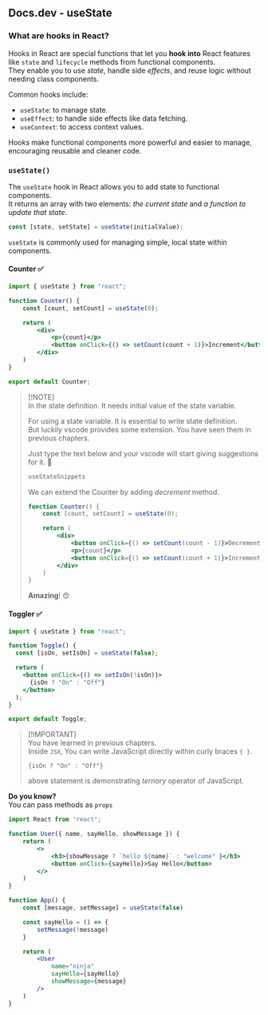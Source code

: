 ## Docs.dev - useState

### What are hooks in React?
Hooks in React are special functions that let you **hook into** React features like `state` and `lifecycle` methods from functional components.<br/>
They enable you to use *state*, handle side *effects*, and reuse logic without needing class components.

Common hooks include:
- `useState`: to manage state.
- `useEffect`: to handle side effects like data fetching.
- `useContext`: to access context values.

Hooks make functional components more powerful and easier to manage, encouraging reusable and cleaner code.

### `useState()`
The `useState` hook in React allows you to add state to functional components.<br/>
It returns an array with two elements: *the current state* and *a function to update that state*.

```jsx
const [state, setState] = useState(initialValue);
```

`useState` is commonly used for managing simple, local state within components.

#### Counter ✅
```jsx
import { useState } from "react";

function Counter() {
    const [count, setCount] = useState(0);

    return (
        <div>
            <p>{count}</p>
            <button onClick={() => setCount(count + 1)}>Increment</button>
        </div>
    )
}

export default Counter;
```
> [!NOTE]\
> In the state definition. It needs initial value of the state variable.
>
> For using a state variable. It is essential to write state definition.\
> But luckily vscode provides some extension. You have seen them in previous chapters.
>
> Just type the text below and your vscode will start giving suggestions for it. 🤩
> ```jsx
> useStateSnippets
> ```
>
> We can extend the Counter by adding *decrement* method.
> ```jsx
> function Counter() {
>     const [count, setCount] = useState(0);
> 
>     return (
>         <div>
>             <button onClick={() => setCount(count - 1)}>Decrement</button>
>             <p>{count}</p>
>             <button onClick={() => setCount(count + 1)}>Increment</button>
>         </div>
>     )
> }
> ```
> **Amazing**! 😍


#### Toggler ✅
```jsx
import { useState } from "react";

function Toggle() {
  const [isOn, setIsOn] = useState(false);

  return (
    <button onClick={() => setIsOn(!isOn)}>
      {isOn ? "On" : "Off"}
    </button>
  );
}

export default Toggle;
```
> [!IMPORTANT]\
> You have learned in previous chapters.\
> Inside `JSX`, You can write JavaScript directly within curly braces `{ }`.
> ```
> {isOn ? "On" : "Off"}
> ```
> above statement is demonstrating *ternary* operator of JavaScript.

**Do you know?**<br/>
You can pass methods as `props`
```jsx
import React from "react";

function User({ name, sayHello, showMessage }) {
    return (
        <>
            <h3>{showMessage ? `hello ${name}` : "welcome" }</h3>
            <button onClick={sayHello}>Say Hello</button>
        </>
    )
}

function App() {
    const [message, setMessage] = useState(false)

    const sayHello = () => {
        setMessage(!message)
    }

    return (
        <User
            name="ninja"
            sayHello={sayHello}
            showMessage={message}
        />
    )
}
```